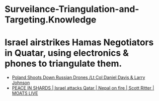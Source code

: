 # Surveilance-Triangulation-and-Targeting.Knowledge
# Israel airstrikes Hamas Negotiators in Quatar, using electronics & phones to triangulate them.
- [Poland Shoots Down Russian Drones /Lt Col Daniel Davis &amp; Larry Johnson](https://youtu.be/bh9PyZSuUNw?t=1067)
- [PEACE IN SHARDS | Israel attacks Qatar | Nepal on fire | Scott Ritter | MOATS LIVE](https://youtu.be/hWcmKdHrLe4)
